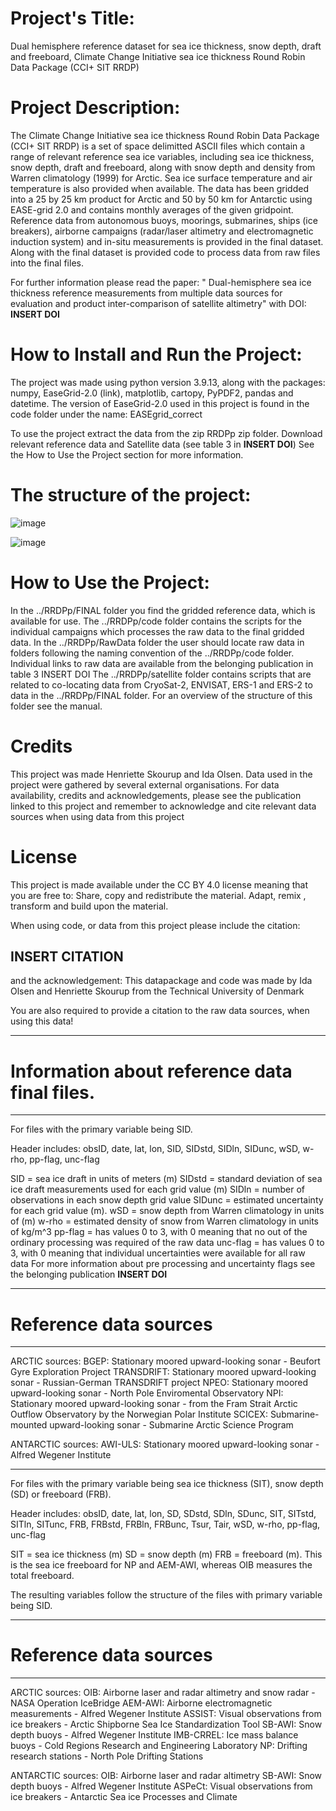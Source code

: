 # Project's Title:
Dual hemisphere reference dataset for sea ice thickness, snow depth, draft and freeboard, 
Climate Change Initiative sea ice thickness Round Robin Data Package (CCI+ SIT RRDP)


# Project Description:
The Climate Change Initiative sea ice thickness Round Robin Data Package (CCI+ SIT RRDP) is a set of space delimitted ASCII files which contain a 
range of relevant reference sea ice variables, including sea ice thickness, snow depth, draft and freeboard, along with snow depth and density from 
Warren climatology (1999) for Arctic. Sea ice surface temperature and air temperature is also provided when available.
The data has been gridded into a 25 by 25 km product for Arctic and 50 by 50 km for Antarctic using EASE-grid 2.0 and contains monthly averages 
of the given gridpoint.
Reference data from autonomous buoys, moorings, submarines, ships (ice breakers), airborne campaigns (radar/laser altimetry and 
electromagnetic induction system) and in-situ measurements is provided in the final dataset. 
Along with the final dataset is provided code to process data from raw files into the final files. 

For further information please read the paper: " Dual-hemisphere sea ice thickness reference
measurements from multiple data sources for evaluation
and product inter-comparison of satellite altimetry" with DOI: **INSERT DOI**

# How to Install and Run the Project:
The project was made using python version 3.9.13, along with the packages:
numpy, EaseGrid-2.0 (link), matplotlib, cartopy, PyPDF2, pandas and datetime.
The version of EaseGrid-2.0 used in this project is found in the code folder under the name: EASEgrid_correct

To use the project extract the data from the zip RRDPp zip folder. 
Download relevant reference data and Satellite data (see table 3 in **INSERT DOI**)
See the How to Use the Project section for more information.

# The structure of the project:

![image](https://github.com/Idalundtorp/ESACCI-/assets/70795109/f52f888f-4e12-42a5-947f-6852c2dbf021)

![image](https://github.com/Idalundtorp/ESACCI-/assets/70795109/b0277fd5-89d6-4725-821b-92b5cd421c4d)


# How to Use the Project:
In the ../RRDPp/FINAL folder you find the gridded reference data, which is available for use.
The ../RRDPp/code folder contains the scripts for the individual campaigns which processes the raw data to the final gridded data.
In the ../RRDPp/RawData folder the user should locate raw data in folders following the naming convention of the ../RRDPp/code folder. 
Individual links to raw data are available from the belonging publication in table 3 INSERT DOI
The ../RRDPp/satellite folder contains scripts that are related to co-locating data from CryoSat-2, ENVISAT, ERS-1 and ERS-2 to data in the ../RRDPp/FINAL folder.
For an overview of the structure of this folder see the manual.


# Credits
This project was made Henriette Skourup and Ida Olsen. Data used in the project were gathered by several external organisations. 
For data availability, credits and acknowledgements, please see the publication linked to this project and remember to acknowledge and 
cite relevant data sources when using data from this project

# License
This project is made available under the CC BY 4.0 license meaning that you are free to:
Share, copy and redistribute the material. Adapt, remix , transform and build upon the material.

When using code, or data from this project please include the citation:
## INSERT CITATION

and the acknowledgement:
This datapackage and code was made by Ida Olsen and Henriette Skourup from the Technical University of Denmark

You are also required to provide a citation to the raw data sources, when using this data! 

-------------------------------------------------------------------------------------------------------------------------------------------------------
# Information about reference data final files.
-------------------------------------------------------------------------------------------------------------------------------------------------------

For files with the primary variable being SID.

Header includes:
obsID, date, lat, lon, SID, SIDstd, SIDln, SIDunc, wSD, w-rho, pp-flag, unc-flag

SID = sea ice draft in units of meters (m)
SIDstd = standard deviation of sea ice draft measurements used for each grid value (m)
SIDln = number of observations in each snow depth grid value
SIDunc = estimated uncertainty for each grid value (m).
wSD = snow depth from Warren climatology in units of (m)
w-rho = estimated density of snow from Warren climatology in units of kg/m^3
pp-flag = has values 0 to 3, with 0 meaning that no out of the ordinary processing was required of the raw data
unc-flag = has values 0 to 3, with 0 meaning that individual uncertainties were available for all raw data
For more information about pre processing and uncertainty flags see the belonging publication **INSERT DOI**

-------------------------------------------------------------------------------------------------------------------------------------------------------
# Reference data sources
-------------------------------------------------------------------------------------------------------------------------------------------------------
ARCTIC sources:
BGEP: Stationary moored upward-looking sonar - Beufort Gyre Exploration Project
TRANSDRIFT: Stationary moored upward-looking sonar - Russian-German TRANSDRIFT project
NPEO:  Stationary moored upward-looking sonar - North Pole Enviromental Observatory
NPI:  Stationary moored upward-looking sonar - from the Fram Strait Arctic Outflow Observatory by the Norwegian Polar Institute 
SCICEX: Submarine-mounted upward-looking sonar - Submarine Arctic Science Program

ANTARCTIC sources:
AWI-ULS: Stationary moored upward-looking sonar - Alfred Wegener Institute

-------------------------------------------------------------------------------------------------------------------------------------------------------
For files with the primary variable being sea ice thickness (SIT), snow depth (SD) or freeboard (FRB).

Header includes:
obsID, date, lat, lon, SD, SDstd, SDln, SDunc, SIT, SITstd, SITln, SITunc, FRB, FRBstd, FRBln, FRBunc, Tsur, Tair, wSD, w-rho, pp-flag, unc-flag

SIT = sea ice thickness (m)
SD = snow depth (m)
FRB = freeboard (m). This is the sea ice freeboard for NP and AEM-AWI, whereas OIB measures the total freeboard.

The resulting variables follow the structure of the files with primary variable being SID.

-------------------------------------------------------------------------------------------------------------------------------------------------------
# Reference data sources
-------------------------------------------------------------------------------------------------------------------------------------------------------
ARCTIC sources:
OIB: Airborne laser and radar altimetry and snow radar - NASA Operation IceBridge
AEM-AWI: Airborne electromagnetic measurements - Alfred Wegener Institute
ASSIST: Visual observations from ice breakers - Arctic Shipborne Sea Ice Standardization Tool 
SB-AWI:  Snow depth buoys - Alfred Wegener Institute
IMB-CRREL: Ice mass balance buoys - Cold Regions Research and Engineering Laboratory
NP: Drifting research stations - North Pole Drifting Stations

ANTARCTIC sources:
OIB: Airborne laser and radar altimetry
SB-AWI: Snow depth buoys - Alfred Wegener Institute
ASPeCt: Visual observations from ice breakers - Antarctic Sea ice Processes and Climate
